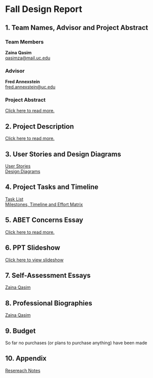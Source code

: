 # Fall Design Report 

## 1. Team Names, Advisor and Project Abstract 

### Team Members

**Zaina Qasim**  
qasimza@mail.uc.edu

### Advisor

**Fred Annexstein**  
fred.annexstein@uc.edu

### Project Abstract
[Click here to read more.](hw-essays/Project-Abstract.md)

## 2. Project Description
[Click here to read more.](hw-essays/Project-Description.md)

## 3. User Stories and Design Diagrams
[User Stories](hw-essays/User-Stories.md)  
[Design Diagrams](design-diagrams/Design%20Diagrams.pdf)  

## 4. Project Tasks and Timeline

[Task List](hw-essays/TaskList.md)  
[Milestones, Timeline and Effort Matrix](hw-essays/Milestons%2C%20Timeline%20and%20Effort%20Matrix.docx)

## 5. ABET Concerns Essay
[Click here to read more.](hw-essays/ABET-Concerns)

## 6. PPT Slideshow
[Click here to view slideshow](hw-essays/PPT-Slideshow-TuneMe.pptx)

## 7. Self-Assessment Essays
[Zaina Qasim](hw-essays/Individual-Capstone-Assessment.md)

## 8. Professional Biographies
[Zaina Qasim](hw-essays/Zaina-Qasim-Professional-Biography.md)

## 9. Budget
So far no purchases (or plans to purchase anything) have been made

## 10. Appendix
[Resereach Notes](hw-essays/Research-Notes.md)